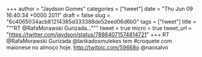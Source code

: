 
+++
author = "Jaydson Gomes"
categories = ["tweet"]
date = "Thu Jun 09 16:40:34 +0000 2011"
draft = false
slug = "6c4065034acb81214385d333388de52eed06d6b0"
tags = ["tweet"]
title = """RT @RafaMorawski Gurizada..."""
tweet = true
micro = true
tweet_url = "https://twitter.com/jaydson/status/78864071574814721"
+++
RT @RafaMorawski Gurizada @larikadosmulekes tem #croquete com maionese no almoço hoje. http://twitpic.com/59668o @naosalvo
